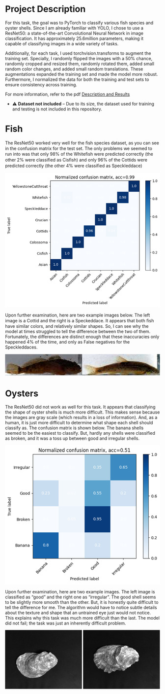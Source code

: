 # Project Description
For this task, the goal was to PyTorch to classify various fish species and oyster shells. Since I am already familiar with YOLO, I chose to use a ResNet50: a state-of-the-art Convolutional Neural Network in image classification. It has approximately 25.6million parameters, making it capable of classifying images in a wide variety of tasks.

Additionally, for each task, I used torchvision.transforms to augment the training
set. Specially, I randomly flipped the images with a 50% chance, randomly cropped and
resized them, randomly rotated them, added small random color changes, and added
small random translations. These augmentations expanded the training set and made the
model more robust. Furthermore, I normalized the data for both the training and test sets to
ensure consistency across training. 

For more information, refer to the pdf [Description and Results](ImageClassification.pdf)

- ⚠️ **Dataset not included** – Due to its size, the dataset used for training and testing is not included in this repository.

# Fish

The ResNet50 worked very well for the ﬁsh species dataset, as you can see in the
confusion matrix for the test set. The only problems we seemed to run into was that only
98% of the Whiteﬁsh were predicted correctly (the other 2% were classiﬁed as Cisﬁsh) and
only 96% of the Cottids were predicted correctly (the other 4% were classiﬁed as
Speckleddace)

![Confusion Matrix](conf_mat_fish.png)

Upon further examination, here are two example images below. The left image is a
Cottid and the right is a Speckeddace. It appears that both ﬁsh have similar colors, and
relatively similar shapes. So, I can see why the model at times struggled to tell the
difference between the two of them. Fortunately, the differences are distinct enough that
these inaccuracies only happened 4% of the time, and only as False negatives for the
Speckleddaces.

![Sample of Fish](Fish.png)

# Oysters

The ResNet50 did not work as well for this task. It appears that classifying the shape
of oyster shells is much more difficult. This makes sense because the images are gray
scale (which results in a loss of information). And, as a human, it is just more difficult to
determine what shape each shell should classify as. The confusion matrix is shown below.
The banana shells seemed to be the easiest to classify. But, hardly any shells were
classified as broken, and it was a toss up between good and irregular shells.

![Confusion Matrix](conf_mat_oyster.png)

Upon further examination, here are two example images. The left image is classified
as “good” and the right one as “irregular”. The good shell seems to be slightly more smooth
than the other. But, it is honestly quite difficult to tell the difference for me. The algorithm
would have to notice subtle details about the texture and shape that an untrained eye just
would not notice. This explains why this task was much more difficult than the last. The
model did not fail; the task was just an inherently difficult problem.

![Sample of Oysters](Oyster.png)